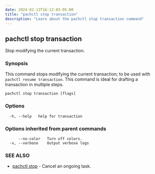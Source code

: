 ```yaml
---
date: 2024-02-13T16:12:03-05:00
title: "pachctl stop transaction"
description: "Learn about the pachctl stop transaction command"
---
```


## pachctl stop transaction

Stop modifying the current transaction.

### Synopsis

This command stops modifying the current transaction; to be used with `pachctl resume transaction`. This command is ideal for drafting a transaction in multiple steps.

```
pachctl stop transaction [flags]
```

### Options

```
  -h, --help   help for transaction
```

### Options inherited from parent commands

```
      --no-color   Turn off colors.
  -v, --verbose    Output verbose logs
```

### SEE ALSO

* [pachctl stop](../pachctl_stop)	 - Cancel an ongoing task.

